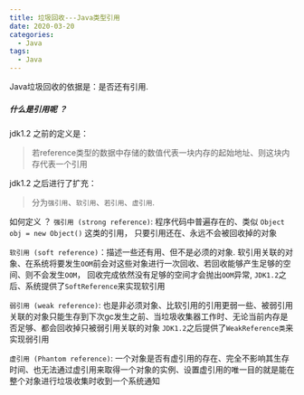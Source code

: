 ```yaml
---
title: 垃圾回收---Java类型引用
date: 2020-03-20
categories:
  - Java
tags:
  - Java
---
```

Java垃圾回收的依据是：是否还有引用.

##### 什么是引用呢 ？
jdk1.2 之前的定义是：
> 若reference类型的数据中存储的数值代表一块内存的起始地址、则这块内存代表一个引用

jdk1.2 之后进行了扩充：
> 分为`强引用`、`软引用`、`若引用`、`虚引用`.

如何定义 ？
`强引用 (strong reference)`: 程序代码中普遍存在的、类似 `Object obj = new Object()` 这类的引用， 只要引用还在、永远不会被回收掉的对象

`软引用 (soft reference)`：描述一些还有用、但不是必须的对象. 软引用关联的对象、在系统将要发生`OOM`前会对这些对象进行一次回收、若回收能够产生足够的空间、则不会发生`OOM`， 回收完成依然没有足够的空间才会抛出`OOM`异常, `JDK1.2`之后、系统提供了`SoftReference`来实现软引用

`弱引用 (weak reference)`: 也是非必须对象、比软引用的引用更弱一些、被弱引用关联的对象只能生存到下次gc发生之前、当垃圾收集器工作时、无论当前内存是否足够、都会回收掉只被弱引用关联的对象
`JDK1.2`之后提供了`WeakReference类`来实现弱引用

`虚引用 (Phantom reference)`: 一个对象是否有虚引用的存在、完全不影响其生存时间、也无法通过虚引用来取得一个对象的实例、设置虚引用的唯一目的就是能在整个对象进行垃圾收集时收到一个系统通知

